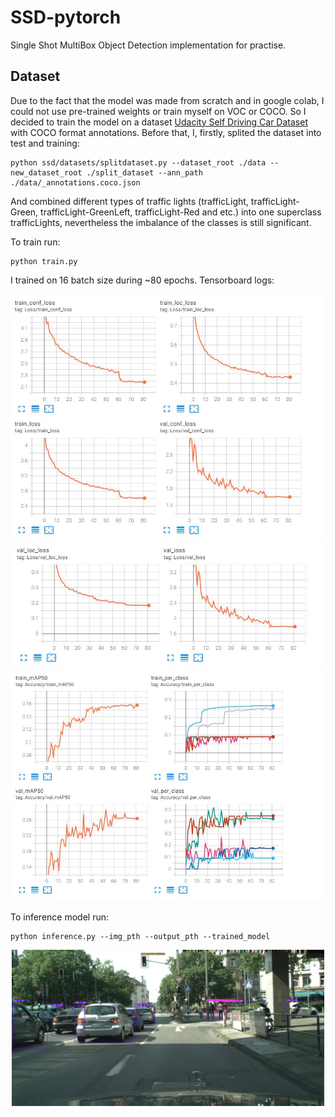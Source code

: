 # SSD-pytorch
Single Shot MultiBox Object Detection implementation for practise.

## Dataset
Due to the fact that the model was made from scratch and in google colab, I could not use pre-trained weights or train myself on VOC or COCO. So I decided to train the model on a dataset [Udacity Self Driving Car Dataset](https://public.roboflow.com/object-detection/self-driving-car) with COCO format annotations. Before that, I, firstly, splited the dataset into test and training:
```
python ssd/datasets/splitdataset.py --dataset_root ./data --new_dataset_root ./split_dataset --ann_path ./data/_annotations.coco.json
```
And combined different types of traffic lights (trafficLight, trafficLight-Green, trafficLight-GreenLeft, trafficLight-Red and etc.) into one superclass trafficLights, nevertheless the imbalance of the classes is still significant.

To train run:
```
python train.py
```
I trained on 16 batch size during ~80 epochs. Tensorboard logs:

<p align="justify">
  <img src="./images/logs/Loss_1.JPG" width="500">
  <img src="./images/logs/Loss_2.JPG" width="500">
  <img src="./images/logs/Accuracy.JPG" width="500">
</p>

To inference model run:
```
python inference.py --img_pth --output_pth --trained_model
```
<p align="center">
  <img src="./images/pred_img.jpg" width="500">
</p>
